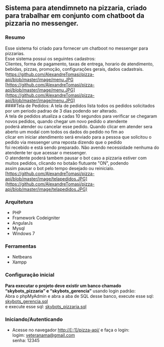 ## Sistema para atendimneto na pizzaria, criado para trabalhar em conjunto com chatboot da pizzaria no messenger.

### Resumo
Esse sistema foi criado para fornecer um chatboot no messenger para pizzarias.  
Esse sistema possui os seguintes cadastros:  
Clientes, forma de pagamento, taxas de entrega, horario de atendimento, bebidas, pizzas, promoção, configurações gerais, dados cadastrais.  
!https://github.com/AlexandreTomasi/pizza-api/blob/master/image/menu.JPG  
[https://github.com/AlexandreTomasi/pizza-api/blob/master/image/menu.JPG](https://github.com/AlexandreTomasi/pizza-api/blob/master/image/menu.JPG)  
####Tela de Pedidos:
A tela de pedidos lista todos os pedidos solicitados por um periodo padrao de 3 dias podendo ser alterado.  
A tela de pedidos atualiza a cadas 10 segundos para verificar se chegaram novos pedidos, quando chegar um novo pedido o atendente  
poderá atender ou cancelar esse pedido. Quando clicar em atender sera aberto um modal com todos os dados do pedido no fim ao  
clicar em iniciar atendimento será enviado para a pessoa que solicitou o pedido via messenger uma reposta dizendo que o pedido  
foi recebido e está sendo preparado. Não avendo necessidade nenhuma do atendente ter que acessar o messenger.  
O atendente poderá tambem pausar o bot caso a pizzaria estiver com muitos pedidos, clicando no botaão flutuante "ON", podendo  
assim pausar o bot pelo tempo desejado ou reinicialo.  
[https://github.com/AlexandreTomasi/pizza-api/blob/master/image/telapedidos.JPG](https://github.com/AlexandreTomasi/pizza-api/blob/master/image/telapedidos.JPG)



### Arquitetura
- PHP 
- Framework Codeigniter
- AngularJs
- Mysql 
- Windows 7

### Ferramentas
- Netbeans
- Xampp

### Configuração inicial
**Para executar o projeto deve existir um banco chamado “skybots_pizzaria” e “skybots_gerencia”** usando login padrão:  
Abra o phpMyAdmin e abra a aba de SQL desse banco, execute esse sql: [skybots_gerencia.sql](https://github.com/AlexandreTomasi/pizza-api/blob/master/skybots_gerencia.sql)  
e execute esse sql: [skybots_pizzaria.sql](https://github.com/AlexandreTomasi/pizza-api/blob/master/skybots_pizzaria.sql)  

### Iniciando/Autenticando
- Acesse no navegador [http://[::1]/pizza-api/](http://[::1]/pizza-api/) e faça o login:  
logim: veteranama@gmail.com  
senha: 12345  





